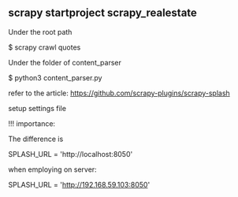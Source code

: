 ## scrapy startproject scrapy_realestate
Under the root path

$ scrapy crawl quotes

Under the folder of content_parser

$ python3 content_parser.py

refer to the article: https://github.com/scrapy-plugins/scrapy-splash

setup settings file

!!! importance:

The difference is 

SPLASH_URL = 'http://localhost:8050'

when employing on server: 

SPLASH_URL = 'http://192.168.59.103:8050'

